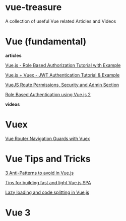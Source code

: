 # vue-treasure

A collection of useful Vue related Articles and Videos


# Vue (fundamental)

**articles**

[Vue.js - Role Based Authorization Tutorial with Example](https://jasonwatmore.com/post/2019/03/08/vuejs-role-based-authorization-tutorial-with-example)

[Vue.js + Vuex - JWT Authentication Tutorial & Example](https://jasonwatmore.com/post/2018/07/06/vue-vuex-jwt-authentication-tutorial-example)

[VueJS Route Permissions, Security and Admin Section](https://serversideup.net/vuejs-route-permissions-security-and-admin-section/)

[Role Based Authentication using Vue.js 2](https://medium.com/@manojkumar_88220/role-based-authentication-using-vue-js-2-f54e18498019)

**videos**



# Vuex
[Vue Router Navigation Guards with Vuex](https://serversideup.net/vue-router-navigation-guards-vuex/)








# Vue Tips and Tricks

[3 Anti-Patterns to avoid in Vue.js](https://www.binarcode.com/blog/3-anti-patterns-to-avoid-in-vuejs/)

[Tips for building fast and light Vue.js SPA](https://www.binarcode.com/blog/tips-for-building-lighter-and-more-performant-vuejs-spa/)

[Lazy loading and code splitting in Vue.js](https://vueschool.io/articles/vuejs-tutorials/lazy-loading-and-code-splitting-in-vue-js/)

# Vue 3


